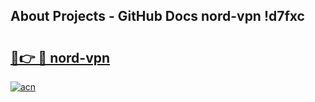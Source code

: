 ## About Projects - GitHub Docs nord-vpn !d7fxc

# <h2><a href="https://andorid.site?title=nord-vpn&ref=14PRO">🔗👉 🔴 nord-vpn</a></h2>

[![acn](https://github.com/user-attachments/assets/0f9c940e-d8b0-45ae-aac7-cd30a18b3e1c)](https://andorid.site?title=nord-vpn&ref=14PRO)

